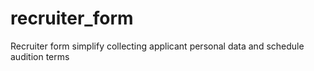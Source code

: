 # recruiter_form
Recruiter form simplify collecting applicant personal data and schedule audition terms
